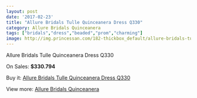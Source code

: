 ```yaml
---
layout: post
date: '2017-02-23'
title: "Allure Bridals Tulle Quinceanera Dress Q330"
category: Allure Bridals Quinceanera
tags: ["bridals","dress","beaded","prom","charming"]
image: http://img.princessan.com/182-thickbox_default/allure-bridals-tulle-quinceanera-dress-q330.jpg
---
```

Allure Bridals Tulle Quinceanera Dress Q330

On Sales: **$330.794**
<a href="https://www.princessan.com/en/allure-bridals-quinceanera/99-allure-bridals-tulle-quinceanera-dress-q330.html"><amp-img layout="responsive" width="600" height="600" src="//img.princessan.com/182-thickbox_default/allure-bridals-tulle-quinceanera-dress-q330.jpg" alt="Allure Bridals Tulle Quinceanera Dress Q330 0" /></a>
<a href="https://www.princessan.com/en/allure-bridals-quinceanera/99-allure-bridals-tulle-quinceanera-dress-q330.html"><amp-img layout="responsive" width="600" height="600" src="//img.princessan.com/183-thickbox_default/allure-bridals-tulle-quinceanera-dress-q330.jpg" alt="Allure Bridals Tulle Quinceanera Dress Q330 1" /></a>

Buy it: [Allure Bridals Tulle Quinceanera Dress Q330](https://www.princessan.com/en/allure-bridals-quinceanera/99-allure-bridals-tulle-quinceanera-dress-q330.html "Allure Bridals Tulle Quinceanera Dress Q330")

View more: [Allure Bridals Quinceanera](https://www.princessan.com/en/3-allure-bridals-quinceanera "Allure Bridals Quinceanera")